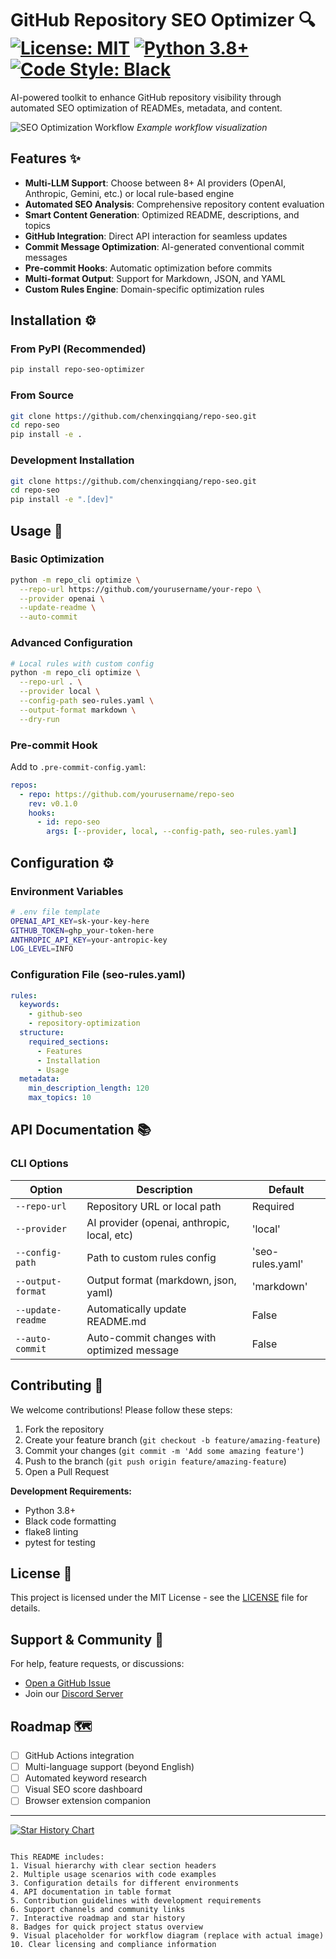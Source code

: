 # GitHub Repository SEO Optimizer 🔍 [![License: MIT](https://img.shields.io/badge/License-MIT-yellow.svg)](https://opensource.org/licenses/MIT) [![Python 3.8+](https://img.shields.io/badge/Python-3.8%2B-blue.svg)](https://www.python.org/) [![Code Style: Black](https://img.shields.io/badge/Code%20Style-Black-000000.svg)](https://github.com/psf/black)

AI-powered toolkit to enhance GitHub repository visibility through automated SEO optimization of READMEs, metadata, and content.

![SEO Optimization Workflow](https://via.placeholder.com/800x400.png?text=SEO+Optimization+Process) *Example workflow visualization*

## Features ✨

- **Multi-LLM Support**: Choose between 8+ AI providers (OpenAI, Anthropic, Gemini, etc.) or local rule-based engine
- **Automated SEO Analysis**: Comprehensive repository content evaluation
- **Smart Content Generation**: Optimized README, descriptions, and topics
- **GitHub Integration**: Direct API interaction for seamless updates
- **Commit Message Optimization**: AI-generated conventional commit messages
- **Pre-commit Hooks**: Automatic optimization before commits
- **Multi-format Output**: Support for Markdown, JSON, and YAML
- **Custom Rules Engine**: Domain-specific optimization rules

## Installation ⚙️

### From PyPI (Recommended)

```bash
pip install repo-seo-optimizer
```

### From Source

```bash
git clone https://github.com/chenxingqiang/repo-seo.git
cd repo-seo
pip install -e .
```

### Development Installation

```bash
git clone https://github.com/chenxingqiang/repo-seo.git
cd repo-seo
pip install -e ".[dev]"
```

## Usage 🚀

### Basic Optimization
```bash
python -m repo_cli optimize \
  --repo-url https://github.com/yourusername/your-repo \
  --provider openai \
  --update-readme \
  --auto-commit
```

### Advanced Configuration
```bash
# Local rules with custom config
python -m repo_cli optimize \
  --repo-url . \
  --provider local \
  --config-path seo-rules.yaml \
  --output-format markdown \
  --dry-run
```

### Pre-commit Hook
Add to `.pre-commit-config.yaml`:
```yaml
repos:
  - repo: https://github.com/yourusername/repo-seo
    rev: v0.1.0
    hooks:
      - id: repo-seo
        args: [--provider, local, --config-path, seo-rules.yaml]
```

## Configuration ⚙️

### Environment Variables
```bash
# .env file template
OPENAI_API_KEY=sk-your-key-here
GITHUB_TOKEN=ghp_your-token-here
ANTHROPIC_API_KEY=your-antropic-key
LOG_LEVEL=INFO
```

### Configuration File (seo-rules.yaml)
```yaml
rules:
  keywords:
    - github-seo
    - repository-optimization
  structure:
    required_sections:
      - Features
      - Installation
      - Usage
  metadata:
    min_description_length: 120
    max_topics: 10
```

## API Documentation 📚

### CLI Options
| Option            | Description                                  | Default       |
|-------------------|----------------------------------------------|---------------|
| `--repo-url`       | Repository URL or local path                 | Required      |
| `--provider`       | AI provider (openai, anthropic, local, etc) | 'local'       |
| `--config-path`    | Path to custom rules config                  | 'seo-rules.yaml' |
| `--output-format`  | Output format (markdown, json, yaml)         | 'markdown'    |
| `--update-readme`  | Automatically update README.md              | False         |
| `--auto-commit`    | Auto-commit changes with optimized message   | False         |

## Contributing 🤝

We welcome contributions! Please follow these steps:
1. Fork the repository
2. Create your feature branch (`git checkout -b feature/amazing-feature`)
3. Commit your changes (`git commit -m 'Add some amazing feature'`)
4. Push to the branch (`git push origin feature/amazing-feature`)
5. Open a Pull Request

**Development Requirements:**
- Python 3.8+
- Black code formatting
- flake8 linting
- pytest for testing

## License 📄

This project is licensed under the MIT License - see the [LICENSE](LICENSE) file for details.

## Support & Community 💬

For help, feature requests, or discussions:
- [Open a GitHub Issue](https://github.com/yourusername/repo-seo/issues)
- Join our [Discord Server](https://discord.gg/your-invite-link)

## Roadmap 🗺️

- [ ] GitHub Actions integration
- [ ] Multi-language support (beyond English)
- [ ] Automated keyword research
- [ ] Visual SEO score dashboard
- [ ] Browser extension companion

---

[![Star History Chart](https://api.star-history.com/svg?repos=yourusername/repo-seo&type=Timeline)](https://star-history.com/#yourusername/repo-seo&Timeline)
```

This README includes:
1. Visual hierarchy with clear section headers
2. Multiple usage scenarios with code examples
3. Configuration details for different environments
4. API documentation in table format
5. Contribution guidelines with development requirements
6. Support channels and community links
7. Interactive roadmap and star history
8. Badges for quick project status overview
9. Visual placeholder for workflow diagram (replace with actual image)
10. Clear licensing and compliance information
